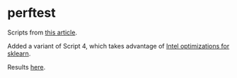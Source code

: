 # perftest
Scripts from [this article](https://python-bloggers.com/2021/01/are-the-new-m1-macbooks-any-good-for-data-science-lets-find-out/).

Added a variant of Script 4, which takes advantage of [Intel optimizations for sklearn](https://intelpython.github.io/daal4py/sklearn.html).

Results [here](https://docs.google.com/spreadsheets/d/1qamci0eEIlPmMUQG3oVRJG2EtNmw7MeNT6ZnbFK8AN8/edit?usp=sharing).

